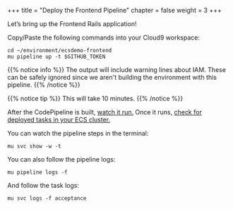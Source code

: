 +++
title = "Deploy the Frontend Pipeline"
chapter = false
weight = 3
+++

Let’s bring up the Frontend Rails application!

Copy/Paste the following commands into your Cloud9 workspace:

```
cd ~/environment/ecsdemo-frontend
mu pipeline up -t $GITHUB_TOKEN
```

{{% notice info %}}
The output will include warning lines about IAM. These can be safely ignored
since we aren't building the environment with this pipeline.
{{% /notice %}}

{{% notice tip %}}
This will take 10 minutes.
{{% /notice %}}

After the CodePipeline is built, [watch it run.](https://console.aws.amazon.com/codepipeline/home?region=us-east-1#/dashboard)
Once it runs, [check for deployed tasks in your ECS cluster.](https://console.aws.amazon.com/ecs/home?region=us-east-1#/clusters)

You can watch the pipeline steps in the terminal:
```
mu svc show -w -t
```

You can also follow the pipeline logs:
```
mu pipeline logs -f
```

And follow the task logs:
```
mu svc logs -f acceptance
```
